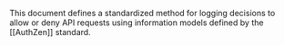 This document defines a standardized method for logging decisions to allow or deny API requests using information models defined by the [[AuthZen]] standard.